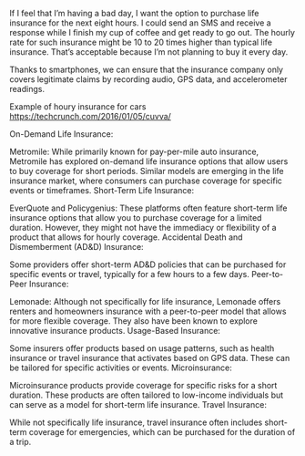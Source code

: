 If I feel that I’m having a bad day, I want the option to purchase life insurance for the next eight hours. I could send an SMS and receive a response while I finish my cup of coffee and get ready to go out. The hourly rate for such insurance might be 10 to 20 times higher than typical life insurance. That’s acceptable because I’m not planning to buy it every day.

Thanks to smartphones, we can ensure that the insurance company only covers legitimate claims by recording audio, GPS data, and accelerometer readings.



Example of houry insurance for cars https://techcrunch.com/2016/01/05/cuvva/


On-Demand Life Insurance:

Metromile: While primarily known for pay-per-mile auto insurance, Metromile has explored on-demand life insurance options that allow users to buy coverage for short periods. Similar models are emerging in the life insurance market, where consumers can purchase coverage for specific events or timeframes.
Short-Term Life Insurance:

EverQuote and Policygenius: These platforms often feature short-term life insurance options that allow you to purchase coverage for a limited duration. However, they might not have the immediacy or flexibility of a product that allows for hourly coverage.
Accidental Death and Dismemberment (AD&D) Insurance:

Some providers offer short-term AD&D policies that can be purchased for specific events or travel, typically for a few hours to a few days.
Peer-to-Peer Insurance:

Lemonade: Although not specifically for life insurance, Lemonade offers renters and homeowners insurance with a peer-to-peer model that allows for more flexible coverage. They also have been known to explore innovative insurance products.
Usage-Based Insurance:

Some insurers offer products based on usage patterns, such as health insurance or travel insurance that activates based on GPS data. These can be tailored for specific activities or events.
Microinsurance:

Microinsurance products provide coverage for specific risks for a short duration. These products are often tailored to low-income individuals but can serve as a model for short-term life insurance.
Travel Insurance:

While not specifically life insurance, travel insurance often includes short-term coverage for emergencies, which can be purchased for the duration of a trip.
